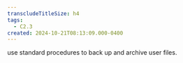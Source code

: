 ```yaml
---
transcludeTitleSize: h4
tags:
  - C2.3
created: 2024-10-21T08:13:09.000-0400
---
```

use standard procedures to back up and archive user files.